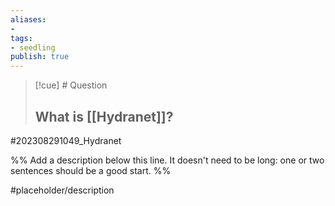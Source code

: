 ```yaml
---
aliases: 
- 
tags:
- seedling
publish: true
---
```

>[!cue] # Question
> ## What is [[Hydranet]]?




#202308291049_Hydranet

%% Add a description below this line. It doesn't need to be long: one or two sentences should be a good start. %%

#placeholder/description 
